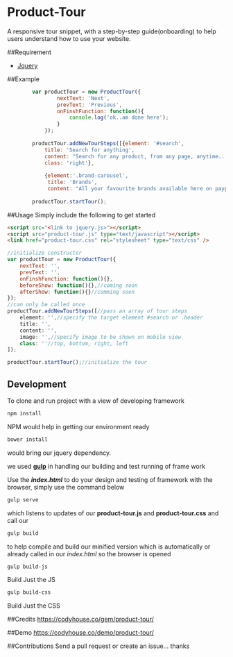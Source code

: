 # Product-Tour
A responsive tour snippet, with a step-by-step guide(onboarding) to help users understand how to use your website.

##Requirement
- [Jquery](https://jquery.com/)

##Example
```javascript
		var productTour = new ProductTour({
				nextText: 'Next',
				prevText: 'Previous',
				onFinshFunction: function(){
					console.log('ok..am done here');
				}
			});
			
		productTour.addNewTourSteps([{element: '#search', 
			title: 'Search for anything',
			content: "Search for any product, from any page, anytime........", 
			class: 'right'},
			
			{element:'.brand-carousel',
			 title: 'Brands',
			 content: "All your favourite brands available here on payporte.com"}]);
								 
		productTour.startTour();
```

##Usage
Simply include the following to get started
```html
<script src="<link to jquery.js>"></script>
<script src="product-tour.js" type="text/javascript"></script>
<link href="product-tour.css" rel="stylesheet" type="text/css" />
```
```javascript
//initialize constructor
var productTour = new ProductTour({ 
	nextText: '',
	prevText: '',
	onFinshFunction: function(){},
	beforeShow: function(){},//coming soon
	afterShow: function(){}//comming soon
});
//can only be called once
productTour.addNewTourSteps([//pass an array of tour steps
	element: '',//specify the target element #search or .header
	title: '',
	content: '',
	image: '',//specify image to be shown on mobile view
	class: ''//top, bottom, right, left
]);

productTour.startTour();//initialize the tour
```

## Development
To clone and run project with a view of developing framework
``` bash
npm install
```
NPM would help in getting our environment ready
``` bash
bower install
```
would bring our jquery dependency.

we used [**gulp**](http://gulpjs.com) in handling our building and test running of frame work

Use the _**index.html**_ to do your design and testing of framework with the browser, simply use the command below
``` bash
gulp serve
```
which listens to updates of our **product-tour.js** and **product-tour.css** and call our 
``` bash
gulp build
```
to help compile and build our minified version which is automatically or already called in our _index.html_ so the browser is opened
``` bash
gulp build-js
```
Build Just the JS

``` bash
gulp build-css
```
Build Just the CSS

##Credits
https://codyhouse.co/gem/product-tour/

##Demo
https://codyhouse.co/demo/product-tour/

##Contributions
Send a pull request or create an issue... thanks
